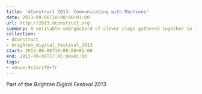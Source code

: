 ```yaml
---
title: 'dConstruct 2013: Communicating with Machines'
date: 2013-09-06T10:00:00+01:00
url: http://2013.dconstruct.org
summary: A veritable smörgåsbord of clever clogs gathered together to twist our perceptions of technology and culture.
collection:
- dconstruct
- brighton_digital_festival_2013
start: 2013-09-06T10:00:00+01:00
end: 2013-09-06T17:45:00+01:00
tags:
- venue:9c2xrvf6+fr
---
```

Part of the *Brighton Digital Festival 2013*.
